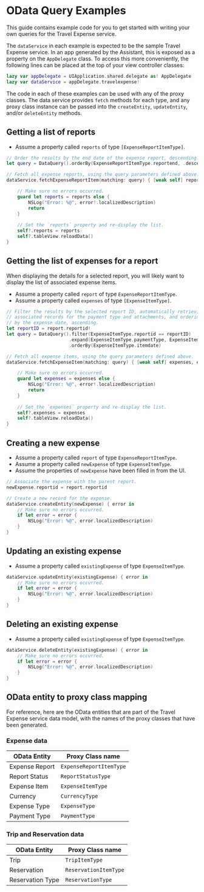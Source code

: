 # OData Query Examples

This guide contains example code for you to get started with writing your own queries for the Travel Expense service.

The `dataService` in each example is expected to be the sample Travel Expense service. In an app generated by the Assistant, this is exposed as a property on the `AppDelegate` class. To access this more conveniently, the following lines can be placed at the top of your view controller classes:

```swift
lazy var appDelegate = UIApplication.shared.delegate as! AppDelegate
lazy var dataService = appDelegate.travelexpense!
```

The code in each of these examples can be used with any of the proxy classes. The data service provides `fetch` methods for each type, and any proxy class instance can be passed into the `createEntity`, `updateEntity`, and/or `deleteEntity` methods.

## Getting a list of reports

* Assume a property called `reports` of type `[ExpenseReportItemType]`.

```swift
// Order the results by the end date of the expense report, descending.
let query = DataQuery().orderBy(ExpenseReportItemType.reportend, .descending)

// Fetch all expense reports, using the query parameters defined above.
dataService.fetchExpenseReportItem(matching: query) { [weak self] reports, error in

    // Make sure no errors occurred.
    guard let reports = reports else {
        NSLog("Error: %@", error!.localizedDescription)
        return
    }
    
    // Set the `reports` property and re-display the list.
    self?.reports = reports
    self?.tableView.reloadData()
}
```

## Getting the list of expenses for a report

When displaying the details for a selected report, you will likely want to display the list of associated expense items.

* Assume a property called `report` of type `ExpenseReportItemType`.
* Assume a property called `expenses` of type `[ExpenseItemType]`.

```swift
// Filter the results by the selected report ID, automatically retrieving
// associated records for the payment type and attachments, and ordering
// by the expense date, ascending.
let reportID = report.reportid!
let query = DataQuery().filter(ExpenseItemType.reportid == reportID)
                       .expand(ExpenseItemType.paymentType, ExpenseItemType.attachments)
                       .orderBy(ExpenseItemType.itemdate)

// Fetch all expense items, using the query parameters defined above.
dataService.fetchExpenseItem(matching: query) { [weak self] expenses, error in

    // Make sure no errors occurred.
    guard let expenses = expenses else {
        NSLog("Error: %@", error!.localizedDescription)
        return
    }
    
    // Set the `expenses` property and re-display the list.
    self?.expenses = expenses
    self?.tableView.reloadData()
}
```

## Creating a new expense

* Assume a property called `report` of type `ExpenseReportItemType`.
* Assume a property called `newExpense` of type `ExpenseItemType`.
* Assume the properties of `newExpense` have been filled in from the UI.

```swift
// Associate the expense with the parent report.
newExpense.reportid = report.reportid

// Create a new record for the expense.
dataService.createEntity(newExpense) { error in
    // Make sure no errors occurred.
    if let error = error {
        NSLog("Error: %@", error.localizedDescription)
    }
}
```

## Updating an existing expense

* Assume a property called `existingExpense` of type `ExpenseItemType`.

```swift
dataService.updateEntity(existingExpense) { error in
    // Make sure no errors occurred.
    if let error = error {
        NSLog("Error: %@", error.localizedDescription)
    }
}
```

## Deleting an existing expense

* Assume a property called `existingExpense` of type `ExpenseItemType`.

```swift
dataService.deleteEntity(existingExpense) { error in
    // Make sure no errors occurred.
    if let error = error {
        NSLog("Error: %@", error.localizedDescription)
    }
}
```

## OData entity to proxy class mapping

For reference, here are the OData entities that are part of the Travel Expense service data model, with the names of the proxy classes that have been generated.

### Expense data

| OData Entity  | Proxy Class name |
| ------------- | ------------- |
| Expense Report  | `ExpenseReportItemType`  |
| Report Status  | `ReportStatusType`  |
| Expense Item  | `ExpenseItemType`  |
| Currency  | `CurrencyType`  |
| Expense Type  | `ExpenseType`  |
| Payment Type  | `PaymentType`  |

### Trip and Reservation data

| OData Entity  | Proxy Class name |
| ------------- | ------------- |
| Trip  | `TripItemType`  |
| Reservation  | `ReservationItemType`    |
| Reservation Type  | `ReservationType`   |
